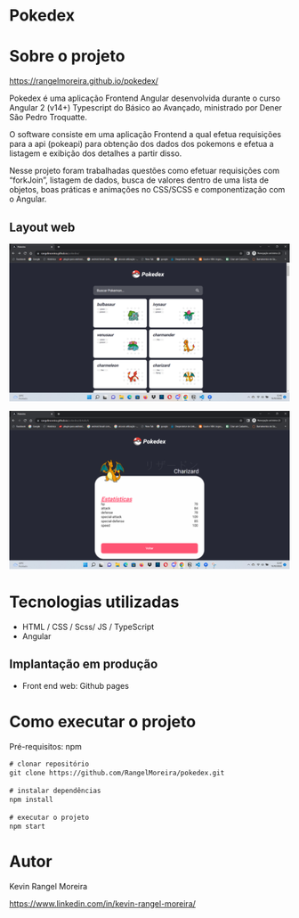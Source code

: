 # Pokedex


# Sobre o projeto

https://rangelmoreira.github.io/pokedex/

Pokedex é uma aplicação Frontend Angular desenvolvida durante o curso Angular 2 (v14+) Typescript do Básico ao Avançado, ministrado por Dener São Pedro Troquatte.

O software consiste em uma aplicação Frontend a qual efetua requisições para a api (pokeapi) para obtenção dos dados dos pokemons e efetua a listagem e exibição dos detalhes a partir disso.

Nesse projeto foram trabalhadas questões como efetuar requisições com “forkJoin”, listagem de dados, busca de valores dentro de uma lista de objetos, boas práticas e animações no CSS/SCSS e componentização com o Angular.


## Layout web

![Web 1](https://raw.githubusercontent.com/RangelMoreira/pokedex/main/assets/index.png)

![Web 2](https://raw.githubusercontent.com/RangelMoreira/pokedex/main/assets/details.png)

# Tecnologias utilizadas

- HTML / CSS / Scss/ JS / TypeScript
- Angular

## Implantação em produção

- Front end web: Github pages

# Como executar o projeto

Pré-requisitos: npm

```
# clonar repositório
git clone https://github.com/RangelMoreira/pokedex.git

# instalar dependências
npm install

# executar o projeto
npm start
```

# Autor

Kevin Rangel Moreira

https://www.linkedin.com/in/kevin-rangel-moreira/
